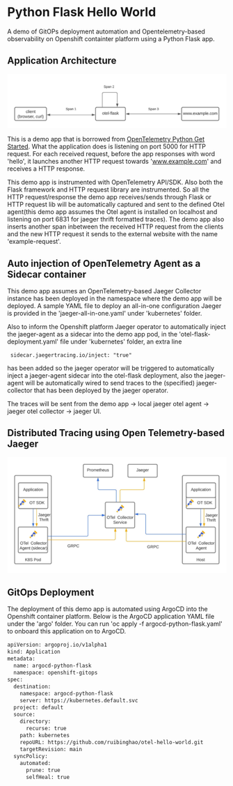 # Python Flask Hello World

A demo of GitOPs deployment automation and Opentelemetry-based observability on Openshift containter platform using a Python Flask app.

## Application Architecture
![Instructed Python Flask App](doc/Python-Flask-Otel.jpeg)

This is a demo app that is borrowed from [OpenTelemetry Python Get Started](https://opentelemetry-python.readthedocs.io/en/stable/getting-started.html). What the application does is listening on port 5000 for HTTP request. For each received request, before the app responses with word 'hello', it launches another HTTP request towards 'www.example.com' and receives a HTTP response.

This demo app is instrumented with OpenTelemetry API/SDK. Also both the Flask framework and HTTP request library are instrumented. So all the HTTP request/response the demo app receives/sends through Flask or HTTP request lib will be automatically captured and sent to the defined Otel agent(this demo app assumes the Otel agent is installed on localhost and listening on port 6831 for jaeger thrift formatted traces). The demo app also inserts another span inbetween the received HTTP request from the clients and the new HTTP request it sends to the external website with the name 'example-request'.

## Auto injection of OpenTelemetry Agent as a Sidecar container

This demo app assumes an OpenTelemetry-based Jaeger Collector instance has been deployed in the namespace where the demo app will be deployed. A sample YAML file to deploy an all-in-one configuration Jaeger is provided in the 'jaeger-all-in-one.yaml' under 'kubernetes' folder. 

Also to inform the Openshift platform Jaeger operator to automatically inject the jaeger-agent as a sidecar into the demo app pod, in the 'otel-flask-deployment.yaml' file under 'kubernetes' folder, an extra line 
```
 sidecar.jaegertracing.io/inject: "true"
```
has been added so the jaeger operator will be triggered to automatically inject a jaeger-agent sidecar into the otel-flask deployment, also the jaeger-agent will be automatically wired to send traces to the (specified) jaeger-collector that has been deployed by the jaeger operator. 

The traces will be sent from the demo app -> local jaeger otel agent -> jaeger otel collector -> jaeger UI.  
## Distributed Tracing using Open Telemetry-based Jaeger

![OpenTelemetry Based Distributed Tracing with Jaeger](doc/Otel-jaeger.jpeg)
## GitOps Deployment

The deployment of this demo app is automated using ArgoCD into the Openshift container platform. Below is the ArgoCD application YAML file under the 'argo' folder. You can run 'oc apply -f argocd-python-flask.yaml' to onboard this application on to ArgoCD.

```
apiVersion: argoproj.io/v1alpha1
kind: Application
metadata:
  name: argocd-python-flask
  namespace: openshift-gitops
spec:
  destination:
    namespace: argocd-python-flask
    server: https://kubernetes.default.svc
  project: default
  source:
    directory:
      recurse: true
    path: kubernetes
    repoURL: https://github.com/ruibinghao/otel-hello-world.git
    targetRevision: main
  syncPolicy:
    automated:
      prune: true
      selfHeal: true
```
